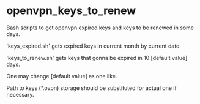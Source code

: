 # openvpn_keys_to_renew

Bash scripts to get openvpn expired keys and keys to be renewed in some days.

'keys_expired.sh' gets expired keys in current month by current date.                                   

'keys_to_renew.sh' gets keys that gonna be expired in 10 [default value] days. 

One may change [default value] as one like.


Path to keys (\*.ovpn) storage should be substituted for actual one if necessary. 

